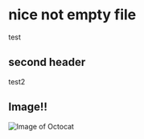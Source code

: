 # nice not empty file

test

## second header

test2

## Image!!

![Image of Octocat](https://octodex.github.com/images/yaktocat.png)
